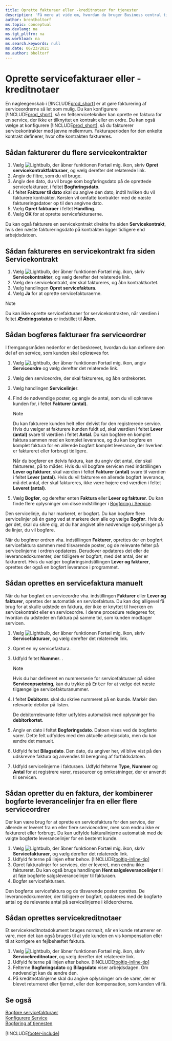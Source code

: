 ```yaml
---
title: Oprette fakturaer eller -kreditnotaer for tjenester
description: 'Få mere at vide om, hvordan du bruger Business central til problemfrit at oprette kredit fakturaer og kreditnotaer til dine tjenester.'
author: brentholtorf
ms.topic: conceptual
ms.devlang: na
ms.tgt_pltfrm: na
ms.workload: na
ms.search.keywords: null
ms.date: 06/23/2021
ms.author: bholtorf
---
```

# <a name="create-service-invoices-or-credit-memos"></a>Oprette servicefakturaer eller -kreditnotaer
En nøgleegenskab i [!INCLUDE[prod_short](includes/prod_short.md)] er at gøre fakturering af serviceordrerne så let som mulig. Du kan konfigurere [!INCLUDE[prod_short](includes/prod_short.md)], så en feltservicetekniker kan oprette en faktura for en service, der ikke er tilknyttet en kontrakt eller en ordre. Du kan også vælge at konfigurere [!INCLUDE[prod_short](includes/prod_short.md)], så du fakturerer servicekontrakter med jævne mellemrum. Fakturaperioden for den enkelte kontrakt definerer, hvor ofte kontrakten faktureres.

## <a name="to-invoice-several-service-contracts"></a>Sådan fakturerer du flere servicekontrakter

1. Vælg ![Lightbulb, der åbner funktionen Fortæl mig.](media/ui-search/search_small.png "Fortæl mig, hvad du vil foretage dig") ikon, skriv **Opret servicekontraktfakturaer**, og vælg derefter det relaterede link.  
2. Angiv de filtre, som du vil bruge.  
3. Angiv den dato, du vil bruge som bogføringsdato på de oprettede servicefakturaer, i feltet **Bogføringsdato**.  
4. I feltet **Fakturer til dato** skal du angive den dato, indtil hvilken du vil fakturere kontrakter. Kørslen vil omfatte kontrakter med de næste faktureringsdatoer op til den angivne dato.  
5. Vælg **Opret fakturaer** i feltet **Handling**.  
6. Vælg **OK** for at oprette servicefakturaerne.  
  
Du kan også fakturere en servicekontrakt direkte fra siden **Servicekontrakt**, hvis den næste faktureringsdato på kontrakten ligger tidligere end arbejdsdatoen.

## <a name="to-invoice-a-service-contract-from-the-service-contract-page"></a>Sådan faktureres en servicekontrakt fra siden Servicekontrakt
1. Vælg ![Lightbulb, der åbner funktionen Fortæl mig.](media/ui-search/search_small.png "Fortæl mig, hvad du vil foretage dig") ikon, skriv **Servicekontrakter**, og vælg derefter det relaterede link.  
2. Vælg den servicekontrakt, der skal faktureres, og åbn kontraktkortet.  
3. Vælg handlingen **Opret servicefaktura**. 
4. Vælg **Ja** for at oprette servicefakturaerne.  
  
  > [!NOTE]  
  > Du kan ikke oprette servicefakturaer for servicekontrakten, når værdien i feltet **Ændringsstatus** er indstillet til **Åben**.  

## <a name="to-post-an-invoice-from-a-service-order"></a>Sådan bogføres fakturaer fra serviceordrer
I fremgangsmåden nedenfor er det beskrevet, hvordan du kan definere den del af en service, som kunden skal opkræves for.  

1. Vælg ![Lightbulb, der åbner funktionen Fortæl mig.](media/ui-search/search_small.png "Fortæl mig, hvad du vil foretage dig") ikon, angiv **Serviceordre** og vælg derefter det relaterede link.  
2. Vælg den serviceordre, der skal faktureres, og åbn ordrekortet.  
3. Vælg handlingen **Servicelinjer**.  
4. Find de nødvendige poster, og angiv de antal, som du vil opkræve kunden for, i feltet **Fakturer (antal)**.  
  
   > [!NOTE]  
   > Du kan fakturere kunden helt eller delvist for den registrerede service. Hvis du vælger at fakturere kunden fuldt ud, skal værdien i feltet **Lever (antal)** svare til værdien i feltet **Antal**. Du kan bogføre en komplet faktura sammen med en komplet leverance, og du kan bogføre en komplet faktura for en allerede bogført komplet leverance, der hverken er faktureret eller forbrugt tidligere.  
   >  
   > Når du bogfører en delvis faktura, kan du angiv det antal, der skal faktureres, på to måder. Hvis du vil bogføre servicen med indstillingen **Lever og fakturer**, skal værdien i feltet **Fakturer (antal)** svare til værdien i feltet **Lever (antal)**. Hvis du vil fakturere en allerede bogført leverance, må det antal, der skal faktureres, ikke være højere end værdien i feltet **Leveret (antal)**.  
  
5. Vælg **Bogfør**, og derefter enten **Faktura** eller **Lever og fakturer**. Du kan finde flere oplysninger om disse indstillinger i [Bogføring i Service](service-service-posting.md).  
  
 Den servicelinje, du har markeret, er bogført. Du kan bogføre flere servicelinjer på én gang ved at markere dem alle og vælge **Bogfør**. Hvis du gør det, skal du sikre dig, at du har angivet alle nødvendige oplysninger på de linjer, du vil bogføre.  
  
 Når du bogfører ordren vha. indstillingen **Fakturer**, oprettes der en bogført servicefaktura sammen med tilsvarende poster, og de relevante felter på servicelinjerne i ordren opdateres. Derudover opdateres det eller de leverancedokumenter, der tidligere er bogført, med det antal, der er faktureret. Hvis du vælger bogføringsindstillingen **Lever og fakturer**, oprettes der også en bogført leverance i programmet.

## <a name="to-create-a-service-invoice-manually"></a>Sådan oprettes en servicefaktura manuelt
Når du har bogført en serviceordre vha. indstillingen **Fakturer** eller **Lever og fakturer**, oprettes der automatisk en servicefaktura. Du kan dog alligevel få brug for at skulle udstede en faktura, der ikke er knyttet til hverken en servicekontrakt eller en serviceordre. I denne procedure redegøres for, hvordan du udsteder en faktura på samme tid, som kunden modtager servicen.  

1. Vælg ![Lightbulb, der åbner funktionen Fortæl mig.](media/ui-search/search_small.png "Fortæl mig, hvad du vil foretage dig") ikon, skriv **Servicefakturaer**, og vælg derefter det relaterede link.  
2. Opret en ny servicefaktura.  
3. Udfyld feltet **Nummer**. .  
  
    > [!NOTE]  
    >  Hvis du har defineret en nummerserie for servicefakturaer på siden **Serviceopsætning**, kan du trykke på <kbd>Enter</kbd> for at vælge det næste tilgængelige servicefakturanummer.  
  
4. I feltet **Debitornr.** skal du skrive nummeret på en kunde. Markér den relevante debitor på listen.  
  
    De debitorrelevante felter udfyldes automatisk med oplysninger fra **debitorkortet**.  
  
5. Angiv en dato i feltet **Bogføringsdato**. Datoen vises ved de bogførte varer. Dette felt udfyldes med den aktuelle arbejdsdato, men du kan ændre det manuelt.  
6. Udfyld feltet **Bilagsdato**. Den dato, du angiver her, vil blive vist på den udskrevne faktura og anvendes til beregning af forfaldsdatoen.  
7. Udfyld servicelinjerne i fakturaen. Udfyld felterne **Type**, **Nummer** og **Antal** for at registrere varer, ressourcer og omkostninger, der er anvendt til servicen. 

## <a name="to-create-an-invoice-that-combines-posted-shipment-lines-from-one-or-more-service-orders"></a>Sådan opretter du en faktura, der kombinerer bogførte leverancelinjer fra en eller flere serviceordrer
Der kan være brug for at oprette en servicefaktura for den service, der allerede er leveret fra en eller flere serviceordrer, men som endnu ikke er faktureret eller forbrugt. Du kan udfylde fakturalinjerne automatisk med de valgte bogførte leverancelinjer for en bestemt kunde.  

1. Vælg ![Lightbulb, der åbner funktionen Fortæl mig.](media/ui-search/search_small.png "Fortæl mig, hvad du vil foretage dig") ikon, skriv **Servicefakturaer**, og vælg derefter det relaterede link.  
2. Udfyld felterne på linjen efter behov. [!INCLUDE[tooltip-inline-tip](includes/tooltip-inline-tip_md.md)] 
3. Opret fakturalinjer for services, der er leveret, men endnu ikke faktureret. Du kan også bruge handlingen **Hent salgsleverancelinjer** til at føje bogførte salgsleverancelinjer til fakturaen.  
4. Bogfør servicefakturaen.  
  
 Den bogførte servicefaktura og de tilsvarende poster oprettes. De leverancedokumenter, der tidligere er bogført, opdateres med de bogførte antal og de relevante antal på servicelinjerne i kildeordrerne.  

## <a name="to-create-a-service-credit-memo"></a>Sådan oprettes servicekreditnotaer
Et servicekreditnotadokument bruges normalt, når en kunde returnerer en vare, men det kan også bruges til at yde kunden en vis kompensation eller til at korrigere en fejlbehæftet faktura.  

1. Vælg ![Lightbulb, der åbner funktionen Fortæl mig.](media/ui-search/search_small.png "Fortæl mig, hvad du vil foretage dig") ikon, skriv **Servicekreditnotaer**, og vælg derefter det relaterede link.  
2. Udfyld felterne på linjen efter behov. [!INCLUDE[tooltip-inline-tip](includes/tooltip-inline-tip_md.md)]
3. Felterne **Bogføringsdato** og **Bilagsdato** viser arbejdsdagen. Om nødvendigt kan du ændre den.    
4. På kreditnotalinjerne skal du angive oplysninger om de varer, der er blevet returneret eller fjernet, eller den kompensation, som kunden vil få.  

## <a name="see-also"></a>Se også
[Bogføre servicefakturaer](service-how-to-post-service-orders.md)  
[Konfigurere Service](service-setup-service.md)  
[Bogføring af tjenesten](service-service-posting.md)  


[!INCLUDE[footer-include](includes/footer-banner.md)]
